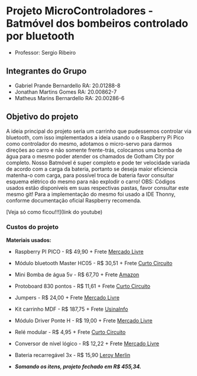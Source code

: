# Projeto MicroControladores - Batmóvel dos bombeiros controlado por bluetooth
- Professor: Sergio Ribeiro 

## Integrantes do Grupo 
- Gabriel Prande Bernardello    RA: 20.01288-8
- Jonathan Martins Gomes        RA: 20.00862-7
- Matheus Marins Bernardello    RA: 20.00286-6

## Objetivo do projeto 

A ideia principal do projeto seria um carrinho que pudessemos controlar via bluetooth, com isso implementados a ideia usando o o Raspberry Pi Pico como controlador do mesmo, adotamos o micro-servo para darmos direções ao carro e não somente frente-trás, colocamos uma bomba de água para o mesmo poder atender os chamados de Gotham City por completo. 
Nosso Batmóvel é super completo e pode ter velocidade variada de acordo com a carga da bateria, portanto se deseja maior eficiencia matenha-o com carga, para possível troca de bateria favor consultar esquema elétrico do mesmo para não explodir o carro!
OBS: Códigos usados estão disponíveis em suas respectivas pastas, favor consultar este mesmo git! Para a implementação do mesmo foi usado a IDE Thonny, conforme documentação oficial Raspberry recomenda. 

[Veja só como ficou!!!](link do youtube) 



### Custos do projeto 
**Materiais usados:**
- Raspberry PI PICO - R$ 49,90 + Frete [Mercado Livre](https://produto.mercadolivre.com.br/MLB-3112865208-placa-raspberry-pi-pico-pronta-entrega-_JM?matt_tool=40343894&matt_word=&matt_source=google&matt_campaign_id=14303413655&matt_ad_group_id=133855953276&matt_match_type=&matt_network=g&matt_device=c&matt_creative=584156655519&matt_keyword=&matt_ad_position=&matt_ad_type=pla&matt_merchant_id=683141687&matt_product_id=MLB3112865208&matt_product_partition_id=1816238256222&matt_target_id=aud-1966009190540:pla-1816238256222&gclid=Cj0KCQjw7PCjBhDwARIsANo7CgkmehwrmQquv8RtEMShWC1YGl8gpfhthpJWBV20UmKZsy4QnM3t3bsaApMmEALw_wcB)

- Módulo bluetooth Master HC05 - R$ 30,51 + Frete [Curto Circuito](https://curtocircuito.com.br/modulo-bluetooth-master-hc05.html?utm_term=&utm_campaign=&utm_source=adwords&utm_medium=ppc&hsa_acc=7016354091&hsa_cam=20120617836&hsa_grp=146883402697&hsa_ad=658348170880&hsa_src=g&hsa_tgt=pla-1513250356744&hsa_kw=&hsa_mt=&hsa_net=adwords&hsa_ver=3&gclid=Cj0KCQjw7PCjBhDwARIsANo7Cglzpr6OAQ8jeTGvstxQfQD54pw-qoCu-7GztwpsirBtI1xdC6O5EmsaAto7EALw_wcB) 

- Mini Bomba de água 5v - R$ 67,70 + Frete [Amazon](https://www.amazon.com.br/Queenser-bomba-submergível-silenciosa-elevador/dp/B09C8KM352/ref=asc_df_B09C8KM352/?tag=googleshopp00-20&linkCode=df0&hvadid=379714841427&hvpos=&hvnetw=g&hvrand=5834169608499349378&hvpone=&hvptwo=&hvqmt=&hvdev=c&hvdvcmdl=&hvlocint=&hvlocphy=1001767&hvtargid=pla-1449770690808&psc=1)

- Protoboard 830 pontos - R$ 11,61 + Frete [Curto Circuito](https://curtocircuito.com.br/protoboard-830-pontos.html?utm_term=&utm_campaign=&utm_source=adwords&utm_medium=ppc&hsa_acc=7016354091&hsa_cam=18092179832&hsa_grp=139707858905&hsa_ad=617274207530&hsa_src=g&hsa_tgt=pla-379661118706&hsa_kw=&hsa_mt=&hsa_net=adwords&hsa_ver=3&gclid=Cj0KCQjw7PCjBhDwARIsANo7Cgl6eE_Ar54K0S3-FHv1Gvf_Fu6J3yYM-8drIweWrWIdOsKZRHgqrE0aAqRlEALw_wcB)

- Jumpers - R$ 24,00 + Frete [Mercado Livre](https://produto.mercadolivre.com.br/MLB-1021476692-kit-jumper-20cm-60-pecas-mxf-mxm-fxf-arduino-cabinho-wire-_JM#is_advertising=true&position=3&search_layout=grid&type=pad&tracking_id=c1fc22c3-26a5-45ac-9907-e5d6f22fa532&is_advertising=true&ad_domain=VQCATCORE_LST&ad_position=3&ad_click_id=MzQ0OWFmZjYtMGIyYS00ZTQ2LThlMjctYWUyZDUyYzJmMWJl)

- Kit carrinho MDF - R$ 187,75 + Frete [UsinaInfo](https://www.usinainfo.com.br/kit-robotica/carrinho-arduino-mdf-4wd-200rpm-v2-com-micro-servo-motor-e-eixo-movel-kit-chassi-manual-de-montagem-4846.html)

- Módulo Driver Ponte H - R$ 19,00 + Frete [Mercado Livre](https://produto.mercadolivre.com.br/MLB-1954738598-modulo-driver-ponte-h-l298n-l298-_JM?matt_tool=40343894&matt_word=&matt_source=google&matt_campaign_id=14303413655&matt_ad_group_id=133855953276&matt_match_type=&matt_network=g&matt_device=c&matt_creative=584156655519&matt_keyword=&matt_ad_position=&matt_ad_type=pla&matt_merchant_id=687433387&matt_product_id=MLB1954738598&matt_product_partition_id=1801030559419&matt_target_id=aud-1966009190540:pla-1801030559419&gclid=Cj0KCQjw7PCjBhDwARIsANo7CgkuPJaqAIdNTUEV2nlsV4KBbKwOzwXezCXHSzuFMTpDsP1FfJgKwckaAuY2EALw_wcB)

- Relé modular - R$ 4,95 + Frete [Curto Circuito](https://curtocircuito.com.br/modulo-rele-5v-10a-1-canal.html?utm_term=&utm_campaign=&utm_source=adwords&utm_medium=ppc&hsa_acc=7016354091&hsa_cam=15492204693&hsa_grp=133699292634&hsa_ad=567463285566&hsa_src=g&hsa_tgt=pla-1513250355344&hsa_kw=&hsa_mt=&hsa_net=adwords&hsa_ver=3&gclid=Cj0KCQjw7PCjBhDwARIsANo7CgkhQQXyi93agv2hKwMZSVtkBAQ_93oMOYfg1mLfjzL97F2QIl078QsaAimHEALw_wcB)

- Conversor de nível lógico - R$ 12,22 + Frete [Mercado Livre](https://produto.mercadolivre.com.br/MLB-1109659627-conversor-de-nivel-logico-i2c-33-5v-bidirecional-_JM?matt_tool=40343894&matt_word=&matt_source=google&matt_campaign_id=14303413655&matt_ad_group_id=133855953276&matt_match_type=&matt_network=g&matt_device=c&matt_creative=584156655519&matt_keyword=&matt_ad_position=&matt_ad_type=pla&matt_merchant_id=306483302&matt_product_id=MLB1109659627&matt_product_partition_id=1816238256222&matt_target_id=aud-1966009190540:pla-1816238256222&gclid=Cj0KCQjw7PCjBhDwARIsANo7CgkUntVl_Pm9UT31zOXigIVAVss4Ht8FlzYBs8XDG-eZtXmA3kMaMj0aAjCnEALw_wcB)

- Bateria recarregável 3x - R$ 15,90 [Leroy Merlin](https://www.leroymerlin.com.br/bateria-li-ion-18650-6800mah-3-7v-recarregavel_1571036170?region=outros&gclid=Cj0KCQjw7PCjBhDwARIsANo7Cgm3fb9RE-DoZj841HlZLK-m85ldd46PftG2A1n_4ipDkV6OXRQiTGYaAnKEEALw_wcB)

- **_Somando os itens, projeto fechado em R$ 455,34._**

